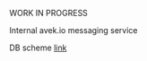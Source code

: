WORK IN PROGRESS

Internal avek.io messaging service

DB scheme [link](https://viewer.diagrams.net/?tags=%7B%7D&highlight=0000ff&edit=_blank&layers=1&nav=1&title=Main.drawio#Uhttps%3A%2F%2Fdrive.google.com%2Fuc%3Fid%3D1jzVn-_JYjXTQ8etH9J56T11T5RISbJKG%26export%3Ddownload)

